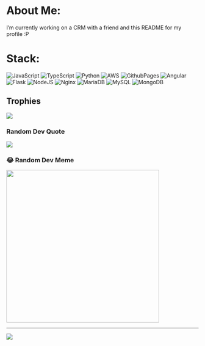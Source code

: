 #  About Me:
 I’m currently working on a CRM with a friend and this README for my profile :P


# Stack:
![JavaScript](https://img.shields.io/badge/javascript-%23323330.svg?style=plastic&logo=javascript&logoColor=%23F7DF1E) ![TypeScript](https://img.shields.io/badge/typescript-%23007ACC.svg?style=plastic&logo=typescript&logoColor=white) ![Python](https://img.shields.io/badge/python-3670A0?style=plastic&logo=python&logoColor=ffdd54) ![AWS](https://img.shields.io/badge/AWS-%23FF9900.svg?style=plastic&logo=amazon-aws&logoColor=white) ![GithubPages](https://img.shields.io/badge/github%20pages-121013?style=plastic&logo=github&logoColor=white) ![Angular](https://img.shields.io/badge/angular-%23DD0031.svg?style=plastic&logo=angular&logoColor=white) ![Flask](https://img.shields.io/badge/flask-%23000.svg?style=plastic&logo=flask&logoColor=white) ![NodeJS](https://img.shields.io/badge/node.js-6DA55F?style=plastic&logo=node.js&logoColor=white) ![Nginx](https://img.shields.io/badge/nginx-%23009639.svg?style=plastic&logo=nginx&logoColor=white) ![MariaDB](https://img.shields.io/badge/MariaDB-003545?style=plastic&logo=mariadb&logoColor=white) ![MySQL](https://img.shields.io/badge/mysql-%2300000f.svg?style=plastic&logo=mysql&logoColor=white) ![MongoDB](https://img.shields.io/badge/MongoDB-%234ea94b.svg?style=plastic&logo=mongodb&logoColor=white)
<!--# 📊 GitHub Stats:
 ![](https://github-readme-stats.vercel.app/api?username=Irionx&theme=synthwave&hide_border=false&include_all_commits=true&count_private=true)<br/>
![](https://github-readme-streak-stats.herokuapp.com/?user=Irionx&theme=synthwave&hide_border=false)<br/>
![](https://github-readme-stats.vercel.app/api/top-langs/?username=Irionx&theme=synthwave&hide_border=false&include_all_commits=true&count_private=true&layout=compact)
-->

## Trophies
![](https://github-profile-trophy.vercel.app/?username=Irionx&theme=discord&no-frame=false&no-bg=false&margin-w=4)

### Random Dev Quote
![](https://quotes-github-readme.vercel.app/api?type=vetical&theme=tokyonight)

### 😂 Random Dev Meme
<img src='https://randommeme-five.vercel.app/' style="height: 400px;"/>

---
[![](https://visitcount.itsvg.in/api?id=Irionx&icon=6&color=0)](https://visitcount.itsvg.in)

<!--  -->
